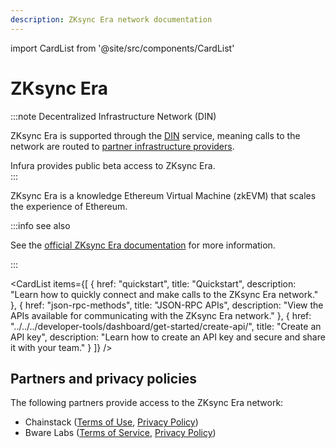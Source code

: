 ```yaml
---
description: ZKsync Era network documentation
---
```


import CardList from '@site/src/components/CardList'

# ZKsync Era

:::note Decentralized Infrastructure Network (DIN)

ZKsync Era is supported through the [DIN](https://www.infura.io/solutions/decentralized-infrastructure-service) service,
meaning calls to the network are routed to [partner infrastructure providers](#partners-and-privacy-policies).

Infura provides public beta access to ZKsync Era.   
:::

ZKsync Era is a knowledge Ethereum Virtual Machine (zkEVM) that scales the experience of Ethereum.

:::info see also

 See the [official ZKsync Era documentation](https://docs.zksync.io/build) for more information.

:::

<CardList
  items={[
    {
      href: "quickstart",
      title: "Quickstart",
      description: "Learn how to quickly connect and make calls to the ZKsync Era network."
    },
    {
      href: "json-rpc-methods",
      title: "JSON-RPC APIs",
      description: "View the APIs available for communicating with the ZKsync Era network."
    },
    {
      href: "../../../developer-tools/dashboard/get-started/create-api/",
      title: "Create an API key",
      description: "Learn how to create an API key and secure and share it with your team."
    }
  ]}
/>

## Partners and privacy policies

The following partners provide access to the ZKsync Era network:
<!-- markdown-link-check-disable -->
- Chainstack ([Terms of Use](https://chainstack.com/tos/), [Privacy Policy](https://chainstack.com/privacy/))
- Bware Labs ([Terms of Service](https://bwarelabs.com/terms), [Privacy Policy](https://bwarelabs.com/privacy))
<!-- markdown-link-check-enable -->